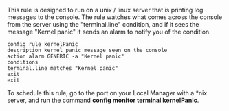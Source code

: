 <!-- 5.4 -->

This rule is designed to run on a unix / linux server that is printing log messages to the console. The rule watches what comes across the console from the server using the "terminal.line" condition, and if it sees the message "Kernel panic" it sends an alarm to notify you of the condition.

```
config rule kernelPanic 
description kernel panic message seen on the console 
action alarm GENERIC -a "Kernel panic" 
conditions 
terminal.line matches "Kernel panic" 
exit 
exit
```

To schedule this rule, go to the port on your Local Manager with a \*nix server, and run the command **config monitor terminal kernelPanic**.